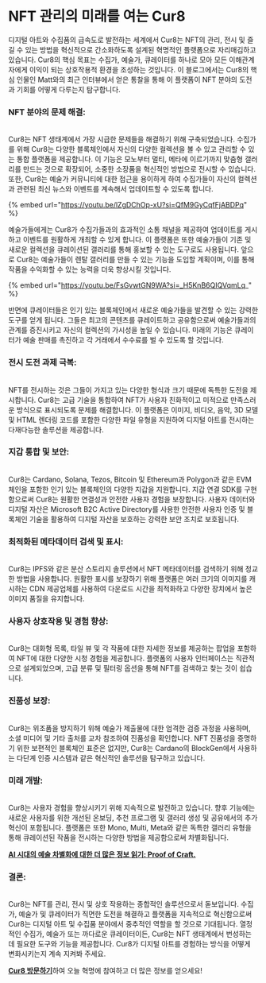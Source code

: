 # NFT 관리의 미래를 여는 Cur8

디지털 아트와 수집품의 급속도로 발전하는 세계에서 Cur8는 NFT의 관리, 전시 및 즐길 수 있는 방법을 혁신적으로 간소화하도록 설계된 혁명적인 플랫폼으로 자리매김하고 있습니다. Cur8의 핵심 목표는 수집가, 예술가, 큐레이터를 하나로 모아 모든 이해관계자에게 이익이 되는 상호작용적 환경을 조성하는 것입니다. 이 블로그에서는 Cur8의 핵심 인물인 Matt와의 최근 인터뷰에서 얻은 통찰을 통해 이 플랫폼이 NFT 분야의 도전과 기회를 어떻게 다루는지 탐구합니다.

### **NFT 분야의 문제 해결:**

\
Cur8는 NFT 생태계에서 가장 시급한 문제들을 해결하기 위해 구축되었습니다. 수집가를 위해 Cur8는 다양한 블록체인에서 자신의 다양한 컬렉션을 볼 수 있고 관리할 수 있는 통합 플랫폼을 제공합니다. 이 기능은 모노부터 멀티, 메타에 이르기까지 맞춤형 갤러리를 만드는 것으로 확장되어, 소중한 소장품을 혁신적인 방법으로 전시할 수 있습니다. 또한, Cur8는 예술가 커뮤니티에 대한 접근을 용이하게 하여 수집가들이 자신의 컬렉션과 관련된 최신 뉴스와 이벤트를 계속해서 업데이트할 수 있도록 합니다.

{% embed url="https://youtu.be/lZgDChOp-xU?si=QfM9GyCqfFjABDPq" %}

예술가들에게는 Cur8가 수집가들과의 효과적인 소통 채널을 제공하여 업데이트를 게시하고 이벤트를 원활하게 개최할 수 있게 합니다. 이 플랫폼은 또한 예술가들이 기존 및 새로운 컬렉션을 큐레이션된 갤러리를 통해 홍보할 수 있는 도구로도 사용됩니다. 앞으로 Cur8는 예술가들이 렌탈 갤러리를 만들 수 있는 기능을 도입할 계획이며, 이를 통해 작품을 수익화할 수 있는 능력을 더욱 향상시킬 것입니다.

{% embed url="https://youtu.be/FsGvwtGN9WA?si=_H5KnB6QIQVqmLq_" %}

반면에 큐레이터들은 인기 있는 블록체인에서 새로운 예술가들을 발견할 수 있는 강력한 도구를 얻게 됩니다. 그들은 최고의 콘텐츠를 큐레이트하고 공유함으로써 예술가들과의 관계를 증진시키고 자신의 컬렉션의 가시성을 높일 수 있습니다. 미래의 기능은 큐레이터가 예술 판매를 촉진하고 각 거래에서 수수료를 벌 수 있도록 할 것입니다.

### **전시 도전 과제 극복:**

\
NFT를 전시하는 것은 그들이 가지고 있는 다양한 형식과 크기 때문에 독특한 도전을 제시합니다. Cur8는 고급 기술을 통합하여 NFT가 사용자 친화적이고 미적으로 만족스러운 방식으로 표시되도록 문제를 해결합니다. 이 플랫폼은 이미지, 비디오, 음악, 3D 모델 및 HTML 렌더링 코드를 포함한 다양한 파일 유형을 지원하여 디지털 아트를 전시하는 다재다능한 솔루션을 제공합니다.

### **지갑 통합 및 보안:**

\
Cur8는 Cardano, Solana, Tezos, Bitcoin 및 Ethereum과 Polygon과 같은 EVM 체인을 포함한 인기 있는 블록체인의 다양한 지갑을 지원합니다. 지갑 연결 SDK를 구현함으로써 Cur8는 원활한 연결성과 안전한 사용자 경험을 보장합니다. 사용자 데이터와 디지털 자산은 Microsoft B2C Active Directory를 사용한 안전한 사용자 인증 및 블록체인 기술을 활용하여 디지털 자산을 보호하는 강력한 보안 조치로 보호됩니다.

### **최적화된 메타데이터 검색 및 표시:**

\
Cur8는 IPFS와 같은 분산 스토리지 솔루션에서 NFT 메타데이터를 검색하기 위해 정교한 방법을 사용합니다. 원활한 표시를 보장하기 위해 플랫폼은 여러 크기의 이미지를 캐시하는 CDN 제공업체를 사용하여 다운로드 시간을 최적화하고 다양한 장치에서 높은 이미지 품질을 유지합니다.

### **사용자 상호작용 및 경험 향상:**

\
Cur8는 대화형 목록, 타일 뷰 및 각 작품에 대한 자세한 정보를 제공하는 팝업을 포함하여 NFT에 대한 다양한 시청 경험을 제공합니다. 플랫폼의 사용자 인터페이스는 직관적으로 설계되었으며, 고급 분류 및 필터링 옵션을 통해 NFT를 검색하고 찾는 것이 쉽습니다.

### **진품성 보장:**

\
Cur8는 위조품을 방지하기 위해 예술가 제출물에 대한 엄격한 검증 과정을 사용하며, 소셜 미디어 및 기타 출처를 교차 참조하여 진품성을 확인합니다. NFT 진품성을 증명하기 위한 보편적인 블록체인 표준은 없지만, Cur8는 Cardano의 BlockGen에서 사용하는 다단계 인증 시스템과 같은 혁신적인 솔루션을 탐구하고 있습니다.

### **미래 개발:**

\
Cur8는 사용자 경험을 향상시키기 위해 지속적으로 발전하고 있습니다. 향후 기능에는 새로운 사용자를 위한 개선된 온보딩, 추천 프로그램 및 갤러리 생성 및 공유에서의 추가 혁신이 포함됩니다. 플랫폼은 또한 Mono, Multi, Meta와 같은 독특한 갤러리 유형을 통해 큐레이션된 작품을 전시하는 다양한 방법을 제공함으로써 차별화됩니다.

[**AI 시대의 예술 차별화에 대한 더 많은 정보 읽기: Proof of Craft.**](proof-of-craft-differentiating-art-in-the-age-of-ai.md)

### **결론:**

\
Cur8는 NFT를 관리, 전시 및 상호 작용하는 종합적인 솔루션으로서 돋보입니다. 수집가, 예술가 및 큐레이터가 직면한 도전을 해결하고 플랫폼을 지속적으로 혁신함으로써 Cur8는 디지털 아트 및 수집품 분야에서 중추적인 역할을 할 것으로 기대됩니다. 열정적인 수집가, 예술가 또는 까다로운 큐레이터이든, Cur8는 NFT 생태계에서 번성하는 데 필요한 도구와 기능을 제공합니다. Cur8가 디지털 아트를 경험하는 방식을 어떻게 변화시키는지 계속 지켜봐 주세요.

[**Cur8 방문하기**](https://app.cur8.io/home)하여 오늘 혁명에 참여하고 더 많은 정보를 얻으세요!